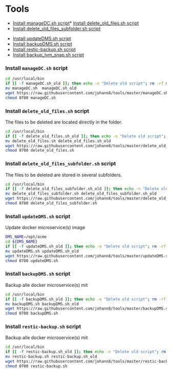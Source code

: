 # Tools

*   [Install manageDC.sh script](#install-managedcsh-script)*     [Install delete_old_files.sh script](#install-delete_old_filessh-script)
*   [Install delete_old_files_subfolder.sh script](#install-delete_old_files_subfoldersh-script)
- [Install updateDMS.sh script](#install-updatedmssh-script)
- [Install backupDMS.sh script](#install-backupdmssh-script)
- [Install restic-backup.sh script](#install-restic-backupsh-script)
- [Install backup_lvm_snap.sh script](docs/install_backup_lvm_snapsh_script.md)


### Install `manageDC.sh` script 

```bash
cd /usr/local/bin
if [[ -f manageDC.sh_old ]]; then echo -n "Delete old script"; rm -rf manageDC.sh_old; echo [ Done ]; fi
mv manageDC.sh  manageDC.sh_old
wget https://raw.githubusercontent.com/johann8/tools/master/manageDC.sh
chmod 0700 manageDC.sh 
```

### Install `delete_old_files.sh` script
The files to be deleted are located directly in the folder.

```bash
cd /usr/local/bin
if [[ -f delete_old_files.sh_old ]]; then echo -n "Delete old script"; rm -rf delete_old_files.sh_old; echo [ Done ]; fi
mv delete_old_files.sh delete_old_files.sh_old
wget https://raw.githubusercontent.com/johann8/tools/master/delete_old_files.sh
chmod 0700 delete_old_files.sh
```

### Install `delete_old_files_subfolder.sh` script
The files to be deleted are stored in several subfolders.

```bash
cd /usr/local/bin
if [[ -f delete_old_files_subfolder.sh_old ]]; then echo -n "Delete old script"; rm -rf delete_old_files_subfolder.sh_old; echo [ Done ]; fi
mv delete_old_files_subfolder.sh delete_old_files_subfolder.sh_old
wget https://raw.githubusercontent.com/johann8/tools/master/delete_old_files_subfolder.sh
chmod 0700 delete_old_files_subfolder.sh
```
### Install `updateDMS.sh` script
Update docker microservice(s) image 

```bash
DMS_NAME=/opt/acme
cd ${DMS_NAME}
if [[ -f updateDMS.sh_old ]]; then echo -n "Delete old script"; rm -rf updateDMS.sh_old; echo [ Done ]; fi
mv updateDMS.sh updateDMS.sh_old
wget https://raw.githubusercontent.com/johann8/tools/master/updateDMS.sh
chmod 0700 updateDMS.sh
```

### Install `backupDMS.sh` script
Backup alle docker microservice(s) mit 

```bash
cd /usr/local/bin
if [[ -f backupDMS.sh_old ]]; then echo -n "Delete old script"; rm -rf backupDMS.sh_old; echo [ Done ]; fi
mv backupDMS.sh backupDMS.sh_old
wget https://raw.githubusercontent.com/johann8/tools/master/backupDMS.sh
chmod 0700 backupDMS.sh
```

### Install `restic-backup.sh` script
Backup alle docker microservice(s) mit

```bash
cd /usr/local/bin
if [[ -f restic-backup.sh_old ]]; then echo -n "Delete old script"; rm -rf restic-backup.sh_old; echo [ Done ]; fi
mv restic-backup.sh restic-backup.sh_old
wget https://raw.githubusercontent.com/johann8/tools/master/restic-backup.sh
chmod 0700 restic-backup.sh
```


